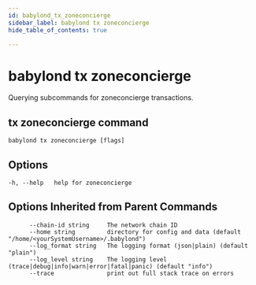 ```yaml
---
id: babylond_tx_zoneconcierge
sidebar_label: babylond tx zoneconcierge
hide_table_of_contents: true

---
```


# babylond tx zoneconcierge
Querying subcommands for zoneconcierge transactions.
## tx zoneconcierge command
```
babylond tx zoneconcierge [flags]
```
## Options
```
-h, --help   help for zoneconcierge
```
## Options Inherited from Parent Commands
```
      --chain-id string     The network chain ID
      --home string         directory for config and data (default "/home/<yourSystemUsername>/.babylond")
      --log_format string   The logging format (json|plain) (default "plain")
      --log_level string    The logging level (trace|debug|info|warn|error|fatal|panic) (default "info")
      --trace               print out full stack trace on errors
```